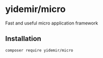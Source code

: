 # yidemir/micro
Fast and useful micro application framework

## Installation
```
composer require yidemir/micro
```
